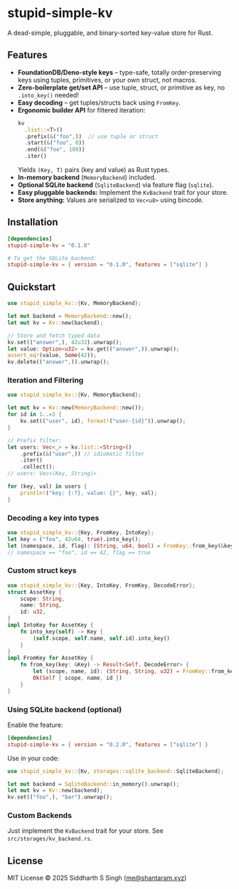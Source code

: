 # stupid-simple-kv

A dead-simple, pluggable, and binary-sorted key-value store for Rust.

## Features

- **FoundationDB/Deno-style keys** – type-safe, totally order-preserving keys
  using tuples, primitives, or your own struct, not macros.
- **Zero-boilerplate get/set API** – use tuple, struct, or primitive as key, no
  `.into_key()` needed!
- **Easy decoding** – get tuples/structs back using `FromKey`.
- **Ergonomic builder API** for filtered iteration:
  ```rust
  kv
    .list::<T>()
    .prefix(&("foo",))  // use tuple or struct
    .start(&("foo", 0))
    .end(&("foo", 100))
    .iter()
  ```
  Yields `(Key, T)` pairs (key and value) as Rust types.
- **In-memory backend** (`MemoryBackend`) included.
- **Optional SQLite backend** (`SqliteBackend`) via feature flag (`sqlite`).
- **Easy pluggable backends:** Implement the `KvBackend` trait for your store.
- **Store anything:** Values are serialized to `Vec<u8>` using bincode.

## Installation

```toml
[dependencies]
stupid-simple-kv = "0.1.0"

# To get the SQLite backend:
stupid-simple-kv = { version = "0.1.0", features = ["sqlite"] }
```

## Quickstart

```rust
use stupid_simple_kv::{Kv, MemoryBackend};

let mut backend = MemoryBackend::new();
let mut kv = Kv::new(backend);

// Store and fetch typed data
kv.set(("answer",), 42u32).unwrap();
let value: Option<u32> = kv.get(("answer",)).unwrap();
assert_eq!(value, Some(42));
kv.delete(("answer",)).unwrap();
```

### Iteration and Filtering

```rust
use stupid_simple_kv::{Kv, MemoryBackend};

let mut kv = Kv::new(MemoryBackend::new());
for id in 1..=3 {
    kv.set(("user", id), format!("user-{id}")).unwrap();
}

// Prefix filter:
let users: Vec<_> = kv.list::<String>()
    .prefix(&("user",)) // idiomatic filter
    .iter()
    .collect();
// users: Vec<(Key, String)>

for (key, val) in users {
    println!("key: {:?}, value: {}", key, val);
}
```

### Decoding a key into types

```rust
use stupid_simple_kv::{Key, FromKey, IntoKey};
let key = ("foo", 42u64, true).into_key();
let (namespace, id, flag): (String, u64, bool) = FromKey::from_key(&key).unwrap();
// namespace == "foo", id == 42, flag == true
```

### Custom struct keys

```rust
use stupid_simple_kv::{Key, IntoKey, FromKey, DecodeError};
struct AssetKey {
    scope: String,
    name: String,
    id: u32,
}
impl IntoKey for AssetKey {
    fn into_key(self) -> Key {
        (self.scope, self.name, self.id).into_key()
    }
}
impl FromKey for AssetKey {
    fn from_key(key: &Key) -> Result<Self, DecodeError> {
        let (scope, name, id): (String, String, u32) = FromKey::from_key(key)?;
        Ok(Self { scope, name, id })
    }
}
```

### Using SQLite backend (optional)

Enable the feature:

```toml
[dependencies]
stupid-simple-kv = { version = "0.2.0", features = ["sqlite"] }
```

Use in your code:

```rust
use stupid_simple_kv::{Kv, storages::sqlite_backend::SqliteBackend};

let mut backend = SqliteBackend::in_memory().unwrap();
let mut kv = Kv::new(backend);
kv.set(("foo",), "bar").unwrap();
```

### Custom Backends

Just implement the `KvBackend` trait for your store. See
`src/storages/kv_backend.rs`.

## License

MIT License © 2025 Siddharth S Singh (me@shantaram.xyz)

